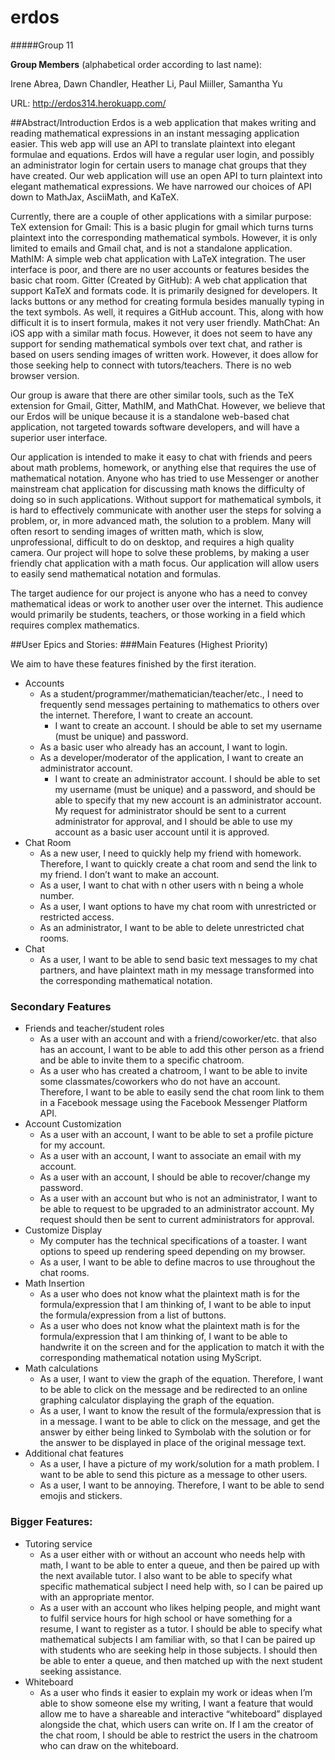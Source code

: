 # erdos

#####Group 11

**Group Members** (alphabetical order according to last name):

Irene Abrea, Dawn Chandler, Heather Li, Paul Miiller, Samantha Yu

URL: http://erdos314.herokuapp.com/

##Abstract/Introduction
Erdos is a web application that makes writing and reading mathematical expressions in an instant messaging application easier. This web app will use an API to translate plaintext into elegant formulae and equations. Erdos will have a regular user login, and possibly an administrator login for certain users to manage chat groups that they have created. Our web application will use an open API to turn plaintext into elegant mathematical expressions. We have narrowed our choices of API down to MathJax, AsciiMath, and KaTeX.

Currently, there are a couple of other applications with a similar purpose:
TeX extension for Gmail: This is a basic plugin for gmail which turns turns plaintext into the corresponding mathematical symbols. However, it is only limited to emails and Gmail chat, and is not a standalone application.
MathIM: A simple web chat application with LaTeX integration. The user interface is poor, and there are no user accounts or features besides the basic chat room.
Gitter (Created by GitHub): A web chat application that support KaTeX and formats code. It is primarily designed for developers. It lacks buttons or any method for creating formula besides manually typing in the text symbols. As well, it requires a GitHub account. This, along with how difficult it is to insert formula, makes it not very user friendly.
MathChat: An iOS app with a similar math focus. However, it does not seem to have any support for sending mathematical symbols over text chat, and rather is based on users sending images of written work. However, it does allow for those seeking help to connect with tutors/teachers. There is no web browser version.

Our group is aware that there are other similar tools, such as the TeX extension for Gmail, Gitter, MathIM, and MathChat. However, we believe that our Erdos will be unique because it is a standalone web-based chat application, not targeted towards software developers, and will have a superior user interface.

Our application is intended to make it easy to chat with friends and peers about math problems, homework, or anything else that requires the use of mathematical notation. Anyone who has tried to use Messenger or another mainstream chat application for discussing math knows the difficulty of doing so in such applications. Without support for mathematical symbols, it is hard to effectively communicate with another user the steps for solving a problem, or, in more advanced math, the solution to a problem. Many will often resort to sending images of written math, which is slow, unprofessional, difficult to do on desktop, and requires a high quality camera. Our project will hope to solve these problems, by making a user friendly chat application with a math focus. Our application will allow users to easily send mathematical notation and formulas.

The target audience for our project is anyone who has a need to convey mathematical ideas or work to another user over the internet. This audience would primarily be students, teachers, or those working in a field which requires complex mathematics.


##User Epics and Stories:
###Main Features (Highest Priority)

We aim to have these features finished by the first iteration.

* Accounts
  * As a student/programmer/mathematician/teacher/etc., I need to frequently send messages pertaining to mathematics to others over the internet. Therefore, I want to create an account.
    * I want to create an account. I should be able to set my username (must be unique) and password.
  * As a basic user who already has an account, I want to login.
  * As a developer/moderator of the application, I want to create an administrator account.
    * I want to create an administrator account. I should be able to set my username (must be unique) and a password, and should be able to specify that my new account is an administrator account. My request for administrator should be sent to a current administrator for approval, and I should be able to use my account as a basic user account until it is approved.
* Chat Room
  * As a new user, I need to quickly help my friend with homework. Therefore, I want to quickly create a chat room and send the link to my friend. I don’t want to make an account.
  * As a user, I want to chat with n other users with n being a whole number.
  * As a user, I want options to have my chat room with unrestricted or restricted access.
  * As an administrator, I want to be able to delete unrestricted chat rooms.
* Chat
   * As a user, I want to be able to send basic text messages to my chat partners, and have plaintext math in my message transformed into the corresponding mathematical notation.

### Secondary Features
  * Friends and teacher/student roles
    * As a user with an account and with a friend/coworker/etc. that also has an account, I want to be able to add this other person as a friend and be able to invite them to a specific chatroom.
    * As a user who has created a chatroom, I want to be able to invite some classmates/coworkers who do not have an account. Therefore, I want to be able to easily send the chat room link to them in a Facebook message using the Facebook Messenger Platform API.
  * Account Customization
    * As a user with an account, I want to be able to set a profile picture for my account.
    * As a user with an account, I want to associate an email with my account.
    * As a user with an account, I should be able to recover/change my password.
    * As a user with an account but who is not an administrator, I want to be able to request to be upgraded to an administrator account. My request should then be sent to current administrators for approval.
  * Customize Display
    * My computer has the technical specifications of a toaster. I want options to speed up rendering speed depending on my browser.
    * As a user, I want to be able to define macros to use throughout the chat rooms.
  * Math Insertion
    * As a user who does not know what the plaintext math is for the formula/expression that I am thinking of, I want to be able to input the formula/expression from a list of buttons.
    * As a user who does not know what the plaintext math is for the formula/expression that I am thinking of, I want to be able to handwrite it on the screen and for the application to match it with the corresponding mathematical notation using MyScript.
  * Math calculations
    * As a user, I want to view the graph of the equation. Therefore, I want to be able to click on the message and be redirected to an online graphing calculator displaying the graph of the equation.
    * As a user, I want to know the result of the formula/expression that is in a message. I want to be able to click on the message, and get the answer by either being linked to Symbolab with the solution or for the answer to be displayed in place of the original message text.
  * Additional chat features
    * As a user, I have a picture of my work/solution for a math problem. I want to be able to send this picture as a message to other users.
    * As a user, I want to be annoying. Therefore, I want to be able to send emojis and stickers.

### Bigger Features:
* Tutoring service
  * As a user either with or without an account who needs help with math, I want to be able to enter a queue, and then be paired up with the next available tutor. I also want to be able to specify what specific mathematical subject I need help with, so I can be paired up with an appropriate mentor.
  * As a user with an account who likes helping people, and might want to fulfil service hours for high school or have something for a resume, I want to register as a tutor. I should be able to specify what mathematical subjects I am familiar with, so that I can be paired up with students who are seeking help in those subjects. I should then be able to enter a queue, and then matched up with the next student seeking assistance.
* Whiteboard
  * As a user who finds it easier to explain my work or ideas when I’m able to show someone else my writing, I want a feature that would allow me to have a shareable and interactive “whiteboard” displayed alongside the chat, which users can write on. If I am the creator of the chat room, I should be able to restrict the users in the chatroom who can draw on the whiteboard.
